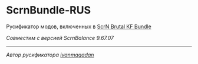# ScrnBundle-RUS
Русификатор модов, включенных в [ScrN Brutal KF Bundle](https://steamcommunity.com/groups/ScrNBalance/discussions/2/483368526570475472/)

*Совместим с версией ScrnBalance 9.67.07*

---
*Автор русификатора [ivanmagadan](https://steamcommunity.com/id/ivanmagadan/)*
